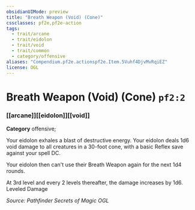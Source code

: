 ```yaml
---
obsidianUIMode: preview
title: "Breath Weapon (Void) (Cone)"
cssclasses: pf2e,pf2e-action
tags:
  - trait/arcane
  - trait/eidolon
  - trait/void
  - trait/common
  - category/offensive
aliases: "Compendium.pf2e.actionspf2e.Item.5Vuhf4DjvMvRqiEZ"
license: OGL
---
```

# Breath Weapon (Void) (Cone) `pf2:2`

### [[arcane]][[eidolon]][[void]]

**Category** offensive; 




Your eidolon exhales a blast of destructive energy. Your eidolon deals 1d6 void damage to all creatures in a 30-foot cone, with a basic Reflex save against your spell DC.

Your eidolon then can't use their Breath Weapon again for the next 1d4 rounds.

At 3rd level and every 2 levels thereafter, the damage increases by 1d6. Leveled Damage

*Source: Pathfinder Secrets of Magic*
*OGL*